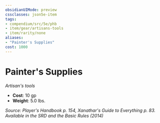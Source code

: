 ```yaml
---
obsidianUIMode: preview
cssclasses: json5e-item
tags:
- compendium/src/5e/phb
- item/gear/artisans-tools
- item/rarity/none
aliases: 
- "Painter's Supplies"
cost: 1000
---
```

# Painter's Supplies
*Artisan's tools*  

- **Cost**: 10 gp
- **Weight**: 5.0 lbs.

*Source: Player's Handbook p. 154, Xanathar's Guide to Everything p. 83. Available in the <span title='Systems Reference Document (5.1)'>SRD</span> and the Basic Rules (2014)*